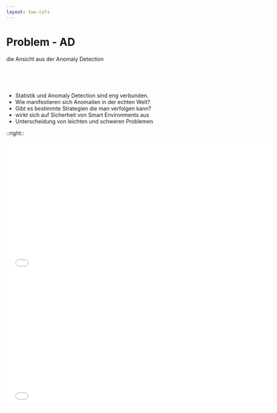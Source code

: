 ```yaml
---
layout: two-cols
---
```


# Problem - AD

die Ansicht aus der Anomaly Detection

<br>
<br>
<br>

- Statistik und Anomaly Detection sind eng verbunden.
- Wie manifestieren sich Anomalien in der echten Welt?
- Gibt es bestimmte Strategien die man verfolgen kann?
- wirkt sich auf Sicherheit von Smart Environments aus
- Unterscheidung von leichten und schweren Problemen

::right::

<div class="mt-50 ml-50">
    <MyModal titleModalHook="Click Me...">
        <iframe allowfullscreen width="700" height="350" frameborder="0" scrolling="no" src="//plotly.com/~jorekai/5.embed?modebar=false&link=false"></iframe>
    </MyModal>
    <div class="mt-10 mr-50"></div>
    <MyModal titleModalHook="...and me">
        <iframe allowfullscreen width="700" height="350" frameborder="0" scrolling="no" src="//plotly.com/~jorekai/9.embed?modebar=false&link=false"></iframe>
    </MyModal>
</div>

<Bar title="Machine Learning for Safer Smart Environments"/>
